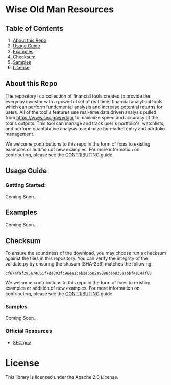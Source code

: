 Wise Old Man Resources
========================

## Table of Contents
1. [About this Repo](#about)
2. [Usage Guide](#usage)
3. [Examples](#examples)
4. [Checksum](#checksum)
5. [Samples](#samples)
6. [License](#license)

## About this Repo <a name="about"></a>

The repository is a collection of financial tools created to provide the everyday investor with a powerful set of real time, financial analytical tools which can perform fundemental analysis and increase potential returns for users. All of the tool's features use real-time data driven analysis pulled from https://www.sec.gov/edgar to maximize speed and accuracy of the tool's outputs. This tool can manage and track user's portfolio's, watchlists, and perform quantatative analysis to optimize for market entry and portfolio management. 

We welcome contributions to this repo in the form of fixes to existing examples or addition of new examples. For more information on contributing, please see the [CONTRIBUTING](https://github.com/pladam/wise-old-man-technologies/blob/master/CONTRIBUTING.md) guide.


## Usage Guide <a name="usage"></a>

### Getting Started:

Coming Soon...
		

## Examples <a name="examples"></a>

Coming Soon...

## Checksum <a name="checksum"></a>

To ensure the soundness of the download, you may choose run a checksum against the files in this repository. You can verify the integrity of the validate.py by ensuring the shasum (SHA-256) matches the following:

	cf67afaf295e74651f7de803fc96ee1cab3e5502a9896ceb835aabbf4e14af88


We welcome contributions to this repo in the form of fixes to existing examples or addition of new examples. For more information on contributing, please see the [CONTRIBUTING](https://github.com/aws-samples/amazon-security-lake/blob/main/CONTRIBUTING.md) guide.

### Samples <a name="samples"></a>

Coming Soon...

### Official Resources
- [SEC.gov](https://www.sec.gov/edgar/searchedgar/companysearch)

# License <a name="license"></a>

This library is licensed under the Apache 2.0 License.
